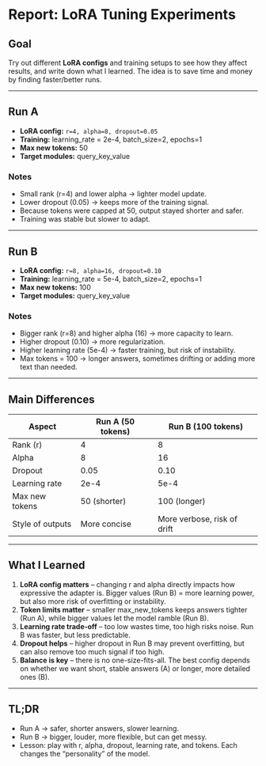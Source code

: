 
# Report: LoRA Tuning Experiments

## Goal
Try out different **LoRA configs** and training setups to see how they affect results, and write down what I learned. The idea is to save time and money by finding faster/better runs.

---

## Run A
- **LoRA config:** `r=4, alpha=8, dropout=0.05`
- **Training:** learning_rate = 2e-4, batch_size=2, epochs=1
- **Max new tokens:** 50
- **Target modules:** query_key_value

### Notes
- Small rank (r=4) and lower alpha → lighter model update.
- Lower dropout (0.05) → keeps more of the training signal.
- Because tokens were capped at 50, output stayed shorter and safer.
- Training was stable but slower to adapt.

---

## Run B
- **LoRA config:** `r=8, alpha=16, dropout=0.10`
- **Training:** learning_rate = 5e-4, batch_size=2, epochs=1
- **Max new tokens:** 100
- **Target modules:** query_key_value

### Notes
- Bigger rank (r=8) and higher alpha (16) → more capacity to learn.
- Higher dropout (0.10) → more regularization.
- Higher learning rate (5e-4) → faster training, but risk of instability.
- Max tokens = 100 → longer answers, sometimes drifting or adding more text than needed.

---

## Main Differences
| Aspect            | Run A (50 tokens) | Run B (100 tokens) |
|-------------------|------------------|-------------------|
| Rank (r)          | 4                | 8                 |
| Alpha             | 8                | 16                |
| Dropout           | 0.05             | 0.10              |
| Learning rate     | 2e-4             | 5e-4              |
| Max new tokens    | 50 (shorter)     | 100 (longer)      |
| Style of outputs  | More concise     | More verbose, risk of drift |

---

## What I Learned
1. **LoRA config matters** – changing r and alpha directly impacts how expressive the adapter is. Bigger values (Run B) = more learning power, but also more risk of overfitting or instability.
2. **Token limits matter** – smaller max_new_tokens keeps answers tighter (Run A), while bigger values let the model ramble (Run B).
3. **Learning rate trade-off** – too low wastes time, too high risks noise. Run B was faster, but less predictable.
4. **Dropout helps** – higher dropout in Run B may prevent overfitting, but can also remove too much signal if too high.
5. **Balance is key** – there is no one-size-fits-all. The best config depends on whether we want short, stable answers (A) or longer, more detailed ones (B).

---

## TL;DR
- Run A → safer, shorter answers, slower learning.
- Run B → bigger, louder, more flexible, but can get messy.
- Lesson: play with r, alpha, dropout, learning rate, and tokens. Each changes the “personality” of the model.
